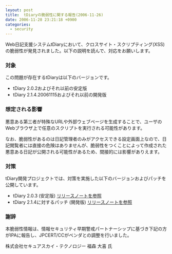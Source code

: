 ```yaml
---
leyout: post
title:  tDiaryの脆弱性に関する報告(2006-11-26)
date: 2006-11-28 23:21:18 +0900
categories:
  - security
---
```

Web日記支援システムtDiaryにおいて、クロスサイト・スクリプティング(XSS)の脆弱性が発見されました。以下の説明を読んで、対応をお願いします。

### 対象
この問題が存在するtDiaryは以下のバージョンです。

* tDiary 2.0.2およびそれ以前の安定版
* tDiary 2.1.4.20061115およびそれ以前の開発版

### 想定される影響
悪意ある第三者が特殊なURLや外部ウェブページを生成することで、ユーザのWebブラウザ上で任意のスクリプトを実行される可能性があります。

なお、脆弱性があるのは日記管理者のみがアクセスできる設定画面上なので、日記閲覧者には直接の危険はありませんが、脆弱性をつくことによって作成された悪意ある日記が公開される可能性があるため、間接的には影響がありえます。

### 対策
tDiary開発プロジェクトでは、対策を実施した以下のバージョンおよびパッチを公開しています。

* tDiary 2.0.3 (安定版) [リリースノートを参照](20061128)
* tDiary 2.1.4に対するパッチ (開発版) [リリースノートを参照](20061127)

### 謝辞
本脆弱性情報は、情報セキュリティ早期警戒パートナーシップに基づき下記の方がIPAに報告し、JPCERT/CCがベンダとの調整を行いました。

 株式会社セキュアスカイ・テクノロジー
 福森 大喜 氏

